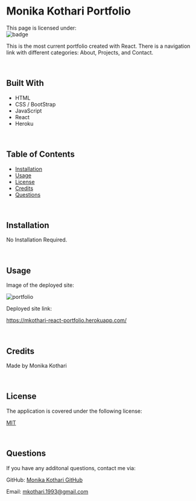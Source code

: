 # <strong>Monika Kothari Portfolio</strong>
This page is licensed under: </br>
![badge](https://img.shields.io/badge/License-MIT-blue.svg)

This is the most current portfolio created with React. There is a navigation link with different categories: About, Projects, and Contact. 

<br>

## Built With
* HTML
* CSS / BootStrap
* JavaScript
* React
* Heroku

<br>

## Table of Contents
- [Installation](#installation)
- [Usage](#usage)
- [License](#license)
- [Credits](#credits)
- [Questions](#questions)


<br>

## Installation
No Installation Required.

<br>

## Usage
Image of the deployed site:

![portfolio](https://user-images.githubusercontent.com/90233589/156926625-6888cf9d-2db9-4559-8cf8-0a0c7211263f.PNG)


Deployed site link: 

https://mkothari-react-portfolio.herokuapp.com/


<br>

## Credits
Made by Monika Kothari

<br>

## License
The application is covered under the following license:

[MIT](https://opensource.org/licenses/MIT)

<br>

## Questions
If you have any additonal questions, contact me via:

GitHub: [Monika Kothari GitHub](https://github.com/mkothari93)

Email: <mkothari.1993@gmail.com>

<br>
